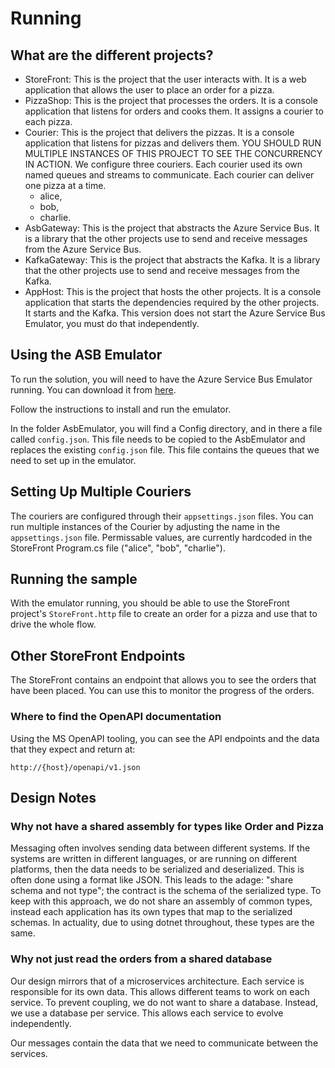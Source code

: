 # Running
## What are the different projects?
- StoreFront: This is the project that the user interacts with. It is a web application that allows the user to place an order for a pizza.
- PizzaShop: This is the project that processes the orders. It is a console application that listens for orders and 
  cooks them. It assigns a courier to each pizza.
- Courier: This is the project that delivers the pizzas. It is a console application that listens for pizzas and 
  delivers them. YOU SHOULD RUN MULTIPLE INSTANCES OF THIS PROJECT TO SEE THE CONCURRENCY IN ACTION. We configure 
  three couriers. Each courier used its own named queues and streams to communicate. Each courier can deliver one pizza 
  at a time. 
  - alice, 
  - bob,
  - charlie. 
- AsbGateway: This is the project that abstracts the Azure Service Bus. It is a library that the other projects use to 
  send and receive messages from the Azure Service Bus.
- KafkaGateway: This is the project that abstracts the Kafka. It is a library that the other projects use to send and 
  receive messages from the Kafka.
- AppHost: This is the project that hosts the other projects. It is a console application that starts the 
  dependencies required by the other projects. It starts and the Kafka. This version does not start the Azure 
  Service Bus Emulator, you must do that independently.

## Using the ASB Emulator

To run the solution, you will need to have the Azure Service Bus Emulator running. You can download it from
[here](https://docs.microsoft.com/en-us/azure/service-bus-messaging/service-bus-messaging-overview).

Follow the instructions to install and run the emulator.

In the folder AsbEmulator, you will find a Config directory, and in there a file called `config.json`. This file 
needs to be copied to the AsbEmulator and replaces the existing `config.json` file. This file contains the queues that we need to set up in the emulator.

## Setting Up Multiple Couriers

The couriers are configured through their `appsettings.json` files. You can run multiple instances of the Courier by 
adjusting the name in the `appsettings.json` file. Permissable values, are currently hardcoded in the StoreFront 
Program.cs file ("alice", "bob", "charlie").

## Running the sample
With the emulator running, you should be able to use the StoreFront project's `StoreFront.http` file to create an 
order for a pizza and use that to drive the whole flow.

## Other StoreFront Endpoints

The StoreFront contains an endpoint that allows you to see the orders that have been placed. You can use this to 
monitor the progress of the orders.

### Where to find the OpenAPI documentation

Using the MS OpenAPI tooling, you can see the API endpoints and the data that they expect and return at:

```
http://{host}/openapi/v1.json
```

## Design Notes

### Why not have a shared assembly for types like Order and Pizza

Messaging often involves sending data between different systems. If the systems are written in different languages, 
or are running on different platforms, then the data needs to be serialized and deserialized. This is often done 
using a format like JSON. This leads to the adage: "share schema and not type"; the contract is the schema of the 
serialized type. To keep with this approach, we do not share an assembly of common types, instead each application 
has its own types that map to the serialized schemas. In actuality, due to using dotnet throughout, these types are 
the same.

### Why not just read the orders from a shared database

Our design mirrors that of a microservices architecture. Each service is responsible for its own data. This allows 
different teams to work on each service. To prevent coupling, we do not want to share a database. Instead, we use a 
database per service. This allows each service to evolve independently.

Our messages contain the data that we need to communicate between the services.

